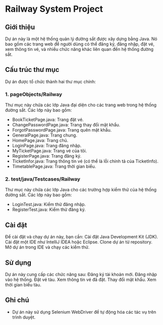 # Railway System Project
## Giới thiệu
Dự án này là một hệ thống quản lý đường sắt được xây dựng bằng Java. Nó bao gồm các trang web để người dùng có thể đăng ký, đăng nhập, đặt vé, xem thông tin vé, và nhiều chức năng khác liên quan đến hệ thống đường sắt.

## Cấu trúc thư mục
Dự án được tổ chức thành hai thư mục chính:

### 1. pageObjects/Railway
Thư mục này chứa các lớp Java đại diện cho các trang web trong hệ thống đường sắt. Các lớp này bao gồm:
- BookTicketPage.java: Trang đặt vé.
- ChangePasswordPage.java: Trang thay đổi mật khẩu.
- ForgotPasswordPage.java: Trang quên mật khẩu.
- GeneralPage.java: Trang chung.
- HomePage.java: Trang chủ.
- LoginPage.java: Trang đăng nhập.
- MyTicketPage.java: Trang vé của tôi.
- RegisterPage.java: Trang đăng ký.
- TicketInfor.java: Trang thông tin vé (có thể là lỗi chính tả của TicketInfo).
- TimetablePage.java: Trang thời gian biểu.
### 2. test/java/Testcases/Railway
Thư mục này chứa các lớp Java cho các trường hợp kiểm thử của hệ thống đường sắt. Các lớp này bao gồm:
- LoginTest.java: Kiểm thử đăng nhập.
- RegisterTest.java: Kiểm thử đăng ký.
## Cài đặt
Để cài đặt và chạy dự án này, bạn cần:
Cài đặt Java Development Kit (JDK).
Cài đặt một IDE như IntelliJ IDEA hoặc Eclipse.
Clone dự án từ repository.
Mở dự án trong IDE và chạy các kiểm thử.
## Sử dụng
Dự án này cung cấp các chức năng sau:
Đăng ký tài khoản mới.
Đăng nhập vào hệ thống.
Đặt vé tàu.
Xem thông tin vé đã đặt.
Thay đổi mật khẩu.
Xem thời gian biểu tàu.
## Ghi chú
- Dự án này sử dụng Selenium WebDriver để tự động hóa các tác vụ trên trình duyệt.
